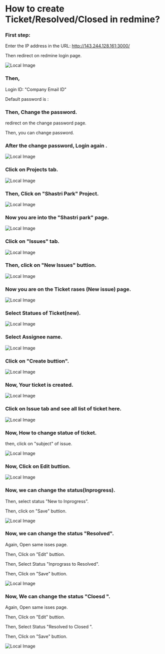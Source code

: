 # How to create Ticket/Resolved/Closed in redmine?  
 

### First step:

Enter the IP address in the URL: http://143.244.128.161:3000/

Then redirect on redmine login page.

![Local Image](1.login_page.png)

### Then,
Login ID: "Company Email ID" 

Default password is :  

### Then, Change the password.
redirect on the change password page.

Then, you can change password.


### After the change password, Login again .
 ![Local Image](22.New_login_New.png)

### Click on Projects tab.
 ![Local Image](2.select_project.png)


### Then, Click on "Shastri Park" Project.

![Local Image](3.select_Shastri_park.png)

### Now you are into the "Shastri park" page.

![Local Image](4.re-direct_on_page.png)

### Click on "Issues" tab.

![Local Image](5.click_on_issue_tab.png)

### Then, click on "New Issues" buttion.

![Local Image](6.click_on_New_issue.png)

### Now you are on the Ticket rases (New issue) page.

![Local Image](7.create.png)

### Select Statues of Ticket(new).

![Local Image](8.%20New_issues_page.png)

###  Select Assignee name.

![Local Image](9.demo.png)

### Click on "Create buttion".

![Local Image](10.click_on_create.png)

### Now, Your ticket is created.

![Local Image](11.New_issue_create.png)

### Click on Issue tab and see all list of ticket here.

![Local Image](12.all_issues_.png)

### Now, How to change statue of ticket.
then, click on "subject" of issue.

![Local Image](13.click_on_subject_of_issue.png)

### Now, Click on Edit buttion.

![Local Image](14.click_on_edit_.png)

### Now, we can change the status(Inprogress).
Then, select status "New to Inprogress".

Then, click on "Save" buttion.

![Local Image](15.inprogress.png)

### Now, we can change the status "Resolved".
Again, Open same isses page.

Then, Click on "Edit" buttion.

Then, Select Status "Inprograss to Resolved".

Then, Click on "Save" buttion.

![Local Image](16.resolved.png)


### Now, We can change the status "Cloesd ".
Again, Open same isses page.

Then, Click on "Edit" buttion.

Then, Select Status "Resolved to Closed ".

Then, Click on "Save" buttion.

![Local Image](17.Closed.png)


 

